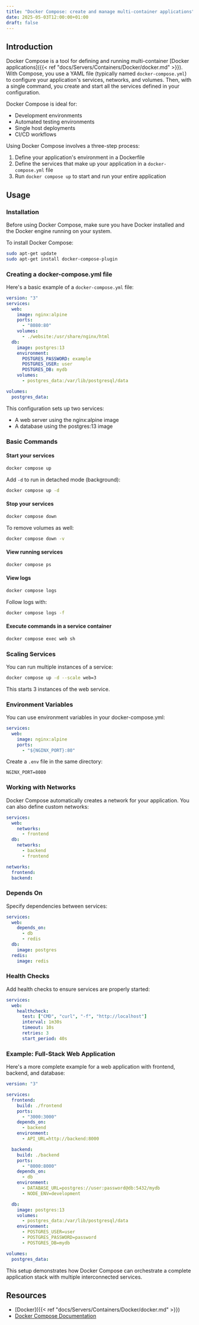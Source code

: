 ```yaml
---
title: "Docker Compose: create and manage multi-container applications"
date: 2025-05-03T12:00:00+01:00
draft: false
---
```


## Introduction

Docker Compose is a tool for defining and running multi-container [Docker applications]({{< ref "docs/Servers/Containers/Docker/docker.md" >}}). With Compose, you use a YAML file (typically named `docker-compose.yml`) to configure your application's services, networks, and volumes. Then, with a single command, you create and start all the services defined in your configuration.

Docker Compose is ideal for:

- Development environments
- Automated testing environments
- Single host deployments
- CI/CD workflows

Using Docker Compose involves a three-step process:

1. Define your application's environment in a Dockerfile
2. Define the services that make up your application in a `docker-compose.yml` file
3. Run `docker compose up` to start and run your entire application

## Usage

### Installation

Before using Docker Compose, make sure you have Docker installed and the Docker engine running on your system.

To install Docker Compose:

```bash
sudo apt-get update
sudo apt-get install docker-compose-plugin
```

### Creating a docker-compose.yml file

Here's a basic example of a `docker-compose.yml` file:

```yaml
version: "3"
services:
  web:
    image: nginx:alpine
    ports:
      - "8080:80"
    volumes:
      - ./website:/usr/share/nginx/html
  db:
    image: postgres:13
    environment:
      POSTGRES_PASSWORD: example
      POSTGRES_USER: user
      POSTGRES_DB: mydb
    volumes:
      - postgres_data:/var/lib/postgresql/data

volumes:
  postgres_data:
```

This configuration sets up two services:

- A web server using the nginx:alpine image
- A database using the postgres:13 image

### Basic Commands

#### Start your services

```bash
docker compose up
```

Add `-d` to run in detached mode (background):

```bash
docker compose up -d
```

#### Stop your services

```bash
docker compose down
```

To remove volumes as well:

```bash
docker compose down -v
```

#### View running services

```bash
docker compose ps
```

#### View logs

```bash
docker compose logs
```

Follow logs with:

```bash
docker compose logs -f
```

#### Execute commands in a service container

```bash
docker compose exec web sh
```

### Scaling Services

You can run multiple instances of a service:

```bash
docker compose up -d --scale web=3
```

This starts 3 instances of the web service.

### Environment Variables

You can use environment variables in your docker-compose.yml:

```yaml
services:
  web:
    image: nginx:alpine
    ports:
      - "${NGINX_PORT}:80"
```

Create a `.env` file in the same directory:

```
NGINX_PORT=8080
```

### Working with Networks

Docker Compose automatically creates a network for your application. You can also define custom networks:

```yaml
services:
  web:
    networks:
      - frontend
  db:
    networks:
      - backend
      - frontend

networks:
  frontend:
  backend:
```

### Depends On

Specify dependencies between services:

```yaml
services:
  web:
    depends_on:
      - db
      - redis
  db:
    image: postgres
  redis:
    image: redis
```

### Health Checks

Add health checks to ensure services are properly started:

```yaml
services:
  web:
    healthcheck:
      test: ["CMD", "curl", "-f", "http://localhost"]
      interval: 1m30s
      timeout: 10s
      retries: 3
      start_period: 40s
```

### Example: Full-Stack Web Application

Here's a more complete example for a web application with frontend, backend, and database:

```yaml
version: "3"

services:
  frontend:
    build: ./frontend
    ports:
      - "3000:3000"
    depends_on:
      - backend
    environment:
      - API_URL=http://backend:8000

  backend:
    build: ./backend
    ports:
      - "8000:8000"
    depends_on:
      - db
    environment:
      - DATABASE_URL=postgres://user:password@db:5432/mydb
      - NODE_ENV=development

  db:
    image: postgres:13
    volumes:
      - postgres_data:/var/lib/postgresql/data
    environment:
      - POSTGRES_USER=user
      - POSTGRES_PASSWORD=password
      - POSTGRES_DB=mydb

volumes:
  postgres_data:
```

This setup demonstrates how Docker Compose can orchestrate a complete application stack with multiple interconnected services.

## Resources

- [Docker]({{< ref "docs/Servers/Containers/Docker/docker.md" >}})
- [Docker Compose Documentation](https://docs.docker.com/compose/)
